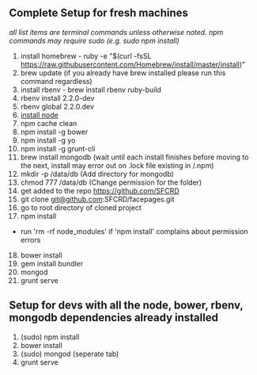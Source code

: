 Complete Setup for fresh machines
----------------------------

*all list items are terminal commands unless otherwise noted.*
*npm commands may require sudo (e.g. sudo npm install)*

 1. install homebrew - ruby -e "$(curl -fsSL 
 https://raw.githubusercontent.com/Homebrew/install/master/install)"
 2. brew update (if you already have brew installed please run this command regardless)
 3. install rbenv - brew install rbenv ruby-build
 4. rbenv install 2.2.0-dev
 5. rbenv global 2.2.0.dev
 6. [install node](http://nodejs.com/)
 7. npm cache clean
 8. npm install -g bower
 9. npm install -g yo
 10. npm install -g grunt-cli
 11. brew install mongodb (wait until each install finishes before moving to the next, install may error out on .lock file existing in /.npm)
 12. mkdir -p /data/db (Add directory for mongodb)
 13. chmod 777 /data/db (Change permission for the folder)
 14. get added to the repo https://github.com/SFCRD
 15. git clone git@github.com:SFCRD/facepages.git
 16. go to root directory of cloned project
 17. npm install 
  - run 'rm -rf node_modules' if 'npm install' complains about permission errors
 18. bower install
 19. gem install bundler
 20. mongod
 21. grunt serve
 
 Setup for devs with all the node, bower, rbenv, mongodb dependencies already installed
 ----------------------------
 1. (sudo) npm install
 2. bower install
 3. (sudo) mongod (seperate tab)
 3. grunt serve